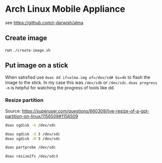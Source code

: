 # Arch Linux Mobile Appliance

see https://github.com/r-darwish/alma

## Create image

run `./create-image.sh`

## Put image on a stick

When satisfied use `doas dd if=alma.img of=/dev/sd# bs=4k` to flash the image to the stick.
In my case this was `/dev/sdb` or `/dev/sdc`.
`doas progress -m` is helpful for watching the progress of tools like dd.

### Resize partition

Source: https://superuser.com/questions/660309/live-resize-of-a-gpt-partition-on-linux/1156509#1156509

```bash
doas sgdisk -e /dev/sdc

doas sgdisk -d 3 /dev/sdc
doas sgdisk -N 3 /dev/sdc

doas partprobe /dev/sdc

doas resize2fs /dev/sdc3
```
